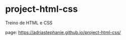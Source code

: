 # project-html-css
Treino de HTML e CSS



page: https://adriastephanie.github.io/project-html-css/
